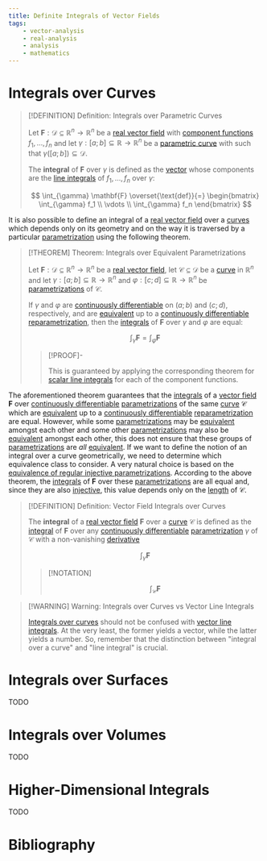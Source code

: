 ```yaml
---
title: Definite Integrals of Vector Fields
tags:
    - vector-analysis
    - real-analysis
    - analysis
    - mathematics
---
```


# Integrals over Curves

>[!DEFINITION] Definition: Integrals over Parametric Curves
>
>Let $\mathbf{F}: \mathcal{D} \subseteq \mathbb{R}^n \to \mathbb{R}^n$ be a [real vector field](../Real%20Vector%20Field.md) with [component functions](../../Real%20Vector%20Function.md) $f_1, \dotsc, f_n$ and let $\gamma: [a;b] \subseteq \mathbb{R} \to \mathbb{R}^n$ be a [parametric curve](../../Parametric%20Curves/Parametric%20Curve.md) with such that $\gamma([a;b]) \subseteq \mathcal{D}$.
>
>The **integral** of $\mathbf{F}$ over $\gamma$ is defined as the [vector](../../../../../Algebra/Linear%20Algebra/Matrices/Row%20and%20Column%20Vectors/Real%20Vectors/Real%20Vector.md) whose components are the [line integrals](../../Scalar%20Fields/Integration/Scalar%20Line%20Integrals.md) of $f_1, \dotsc, f_n$ over $\gamma$:
>
>$$
>\int_{\gamma} \mathbf{F} \overset{\text{def}}{=} \begin{bmatrix} \int_{\gamma} f_1 \\ \vdots \\ \int_{\gamma} f_n \end{bmatrix}
>$$
>

It is also possible to define an integral of a [real vector field](../Real%20Vector%20Field.md) over a [curves](../../../../../Geometry/Euclidean%20Geometry/Curves/Curves.md) which depends only on its geometry and on the way it is traversed by a particular [parametrization](../../../../../Geometry/Euclidean%20Geometry/Curves/Curves.md#Parametrizations) using the following theorem.

>[!THEOREM] Theorem: Integrals over Equivalent Parametrizations
>
>Let $\mathbf{F}: \mathcal{D} \subseteq \mathbb{R}^n \to \mathbb{R}^n$ be a [real vector field](../Real%20Vector%20Field.md), let $\mathcal{C} \subseteq \mathcal{D}$ be a [curve](../../../../../Geometry/Euclidean%20Geometry/Curves/Curves.md) in $\mathbb{R}^n$ and let $\gamma: [a;b] \subseteq \mathbb{R} \to \mathbb{R}^n$ and $\varphi: [c;d] \subseteq \mathbb{R} \to \mathbb{R}^n$ be [parametrizations](../../../../../Geometry/Euclidean%20Geometry/Curves/Curves.md#Parametrizations) of $\mathcal{C}$.
>
>If $\gamma$ and $\varphi$ are [continuously differentiable](../../Parametric%20Curves/Differentiation/Differentiability%20of%20Parametric%20Curves.md) on $(a;b)$ and $(c;d)$, respectively, and are [equivalent](../../../../../Geometry/Euclidean%20Geometry/Curves/Curves.md#Equivalence%20of%20Parametrizations) up to a [continuously differentiable](../../../Real%20Functions/Differentiation/Derivatives.md) [reparametrization](../../../../../Geometry/Euclidean%20Geometry/Curves/Curves.md), then the [integrals](Definite%20Integrals.md#Integrals%20over%20Curves) of $\mathbf{F}$ over $\gamma$ and $\varphi$ are equal:
>
>$$
>\int_{\gamma} \mathbf{F} = \int_{\varphi} \mathbf{F}
>$$
>
>>[!PROOF]-
>>
>>This is guaranteed by applying the corresponding theorem for [scalar line integrals](../../Scalar%20Fields/Integration/Scalar%20Line%20Integrals.md#Scalar%20Line%20Integrals%20over%20Geometric%20Curves) for each of the component functions.
>>
>

The aforementioned theorem guarantees that the [integrals](Definite%20Integrals.md#Integrals%20over%20Curves) of a [vector field](../Real%20Vector%20Field.md) $\mathbf{F}$ over [continuously differentiable](../../Parametric%20Curves/Differentiation/Differentiability%20of%20Parametric%20Curves.md) [parametrizations](../../../../../Geometry/Euclidean%20Geometry/Curves/Curves.md#Parametrizations) of the same [curve](../../../../../Geometry/Euclidean%20Geometry/Curves/Curves.md) $\mathcal{C}$ which are [equivalent](../../../../../Geometry/Euclidean%20Geometry/Curves/Curves.md#Equivalence%20of%20Parametrizations) up to a [continuously differentiable](../../../Real%20Functions/Differentiation/Derivatives.md) [reparametrization](../../../../../Geometry/Euclidean%20Geometry/Curves/Curves.md) are equal. However, while some [parametrizations](../../../../../Geometry/Euclidean%20Geometry/Curves/Curves.md#Parametrizations) may be [equivalent](../../../../../Geometry/Euclidean%20Geometry/Curves/Curves.md#Equivalence%20of%20Parametrizations) amongst each other and some other [parametrizations](../../../../../Geometry/Euclidean%20Geometry/Curves/Curves.md#Parametrizations) may also be [equivalent](../../../../../Geometry/Euclidean%20Geometry/Curves/Curves.md#Equivalence%20of%20Parametrizations) amongst each other, this does not ensure that these groups of [parametrizations](../../../../../Geometry/Euclidean%20Geometry/Curves/Curves.md#Parametrizations) are *all* [equivalent](../../../../../Geometry/Euclidean%20Geometry/Curves/Curves.md#Equivalence%20of%20Parametrizations). If we want to define the notion of an integral over a curve geometrically, we need to determine which equivalence class to consider. A very natural choice is based on the [equivalence of regular injective parametrizations](../../../../../Geometry/Euclidean%20Geometry/Curves/Curves.md#Equivalence%20of%20Parametrizations). According to the above theorem, the [integrals](Definite%20Integrals.md#Integrals%20over%20Curves) of $\mathbf{F}$ over these [parametrizations](../../../../../Geometry/Euclidean%20Geometry/Curves/Curves.md#Parametrizatoins) are all equal and, since they are also [injective](../../../../Functions/Types%20of%20Functions/Injection.md), this value depends only on the [length](../../../../../Geometry/Euclidean%20Geometry/Curves/Curves.md#Length) of $\mathcal{C}$. 

>[!DEFINITION] Definition: Vector Field Integrals over Curves
>
>The **integral** of a [real vector field](../Real%20Vector%20Field.md) $\mathbf{F}$ over a [curve](../../../../../Geometry/Euclidean%20Geometry/Curves/Curves.md) $\mathcal{C}$ is defined as the [integral](Definite%20Integrals.md#Integrals%20over%20Curves) of $\mathbf{F}$ over any [continuously differentiable](../../Parametric%20Curves/Differentiation/Differentiability%20of%20Parametric%20Curves.md) [parametrization](../../../../../Geometry/Euclidean%20Geometry/Curves/Curves.md#Parametrizations) $\gamma$ of $\mathcal{C}$ with a non-vanishing [derivative](../../Parametric%20Curves/Differentiation/Differentiability%20of%20Parametric%20Curves.md)
>
>$$
>\int_{\gamma} \mathbf{F}
>$$
>
>>[!NOTATION]
>>
>>$$
>>\int_{\mathcal{C}} \mathbf{F}
>>$$
>>
>

>[!WARNING] Warning: Integrals over Curves vs Vector Line Integrals
>
>[Integrals over curves](Definite%20Integrals.md#Integrals%20over%20Curves) should not be confused with [vector line integrals](Vector%20Line%20Integrals.md). At the very least, the former yields a vector, while the latter yields a number. So, remember that the distinction between "integral over a curve" and "line integral" is crucial.
>

# Integrals over Surfaces

TODO

# Integrals over Volumes

TODO

# Higher-Dimensional Integrals

TODO

# Bibliography